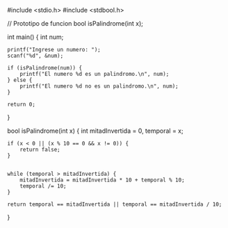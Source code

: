 #include <stdio.h>
#include <stdbool.h> 

// Prototipo de funcion
bool isPalindrome(int x);

int main() {
    int num;
    
    printf("Ingrese un numero: ");
    scanf("%d", &num);
    
    if (isPalindrome(num)) {
        printf("El numero %d es un palindromo.\n", num);
    } else {
        printf("El numero %d no es un palindromo.\n", num);
    }
    
    return 0;
}

bool isPalindrome(int x) {
    int mitadInvertida = 0, temporal = x;

    if (x < 0 || (x % 10 == 0 && x != 0)) {
        return false;
    }

    
    while (temporal > mitadInvertida) {
        mitadInvertida = mitadInvertida * 10 + temporal % 10;
        temporal /= 10;
    }

    return temporal == mitadInvertida || temporal == mitadInvertida / 10;
}
